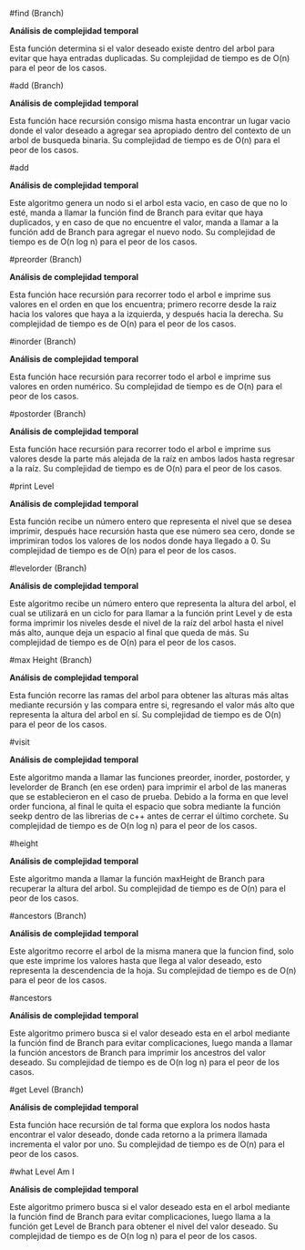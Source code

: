 #find (Branch)

**Análisis de complejidad temporal**

Esta función determina si el valor deseado existe dentro del arbol para evitar que haya entradas duplicadas. Su complejidad de tiempo es de O(n) para el peor de los casos.

#add (Branch)

**Análisis de complejidad temporal**

Esta función hace recursión consigo misma hasta encontrar un lugar vacio donde el valor deseado a agregar sea apropiado dentro del contexto de un arbol de busqueda binaria. Su complejidad de tiempo es de O(n) para el peor de los casos.

#add

**Análisis de complejidad temporal**

Este algoritmo genera un nodo si el arbol esta vacio, en caso de que no lo esté, manda a llamar la función find de Branch para evitar que haya duplicados, y en caso de que no encuentre el valor, manda a llamar a la función add de Branch para agregar el nuevo nodo. Su complejidad de tiempo es de O(n log n) para el peor de los casos.

#preorder (Branch)

**Análisis de complejidad temporal**

Esta función hace recursión para recorrer todo el arbol e imprime sus valores en el orden en que los encuentra; primero recorre desde la raiz hacia los valores que haya a la izquierda, y después hacia la derecha. Su complejidad de tiempo es de O(n) para el peor de los casos.

#inorder (Branch)

**Análisis de complejidad temporal**

Esta función hace recursión para recorrer todo el arbol e imprime sus valores en orden numérico. Su complejidad de tiempo es de O(n) para el peor de los casos.

#postorder (Branch)

**Análisis de complejidad temporal**

Esta función hace recursión para recorrer todo el arbol e imprime sus valores desde la parte más alejada de la raíz en ambos lados hasta regresar a la raíz. Su complejidad de tiempo es de O(n) para el peor de los casos.

#print Level

**Análisis de complejidad temporal**

Esta función recibe un número entero que representa el nivel que se desea imprimir, después hace recursión hasta que ese número sea cero, donde se imprimiran todos los valores de los nodos donde haya llegado a 0. Su complejidad de tiempo es de O(n) para el peor de los casos.

#levelorder (Branch)

**Análisis de complejidad temporal**

Este algoritmo recibe un número entero que representa la altura del arbol, el cual se utilizará en un ciclo for para llamar a la función print Level y de esta forma imprimir los niveles desde el nivel de la raíz del arbol hasta el nivel más alto, aunque deja un espacio al final que queda de más. Su complejidad de tiempo es de O(n) para el peor de los casos.

#max Height (Branch)

**Análisis de complejidad temporal**

Esta función recorre las ramas del arbol para obtener las alturas más altas mediante recursión y las compara entre si, regresando el valor más alto que representa la altura del arbol en sí. Su complejidad de tiempo es de O(n) para el peor de los casos.

#visit

**Análisis de complejidad temporal**

Este algoritmo manda a llamar las funciones preorder, inorder, postorder, y levelorder de Branch (en ese orden) para imprimir el arbol de las maneras que se establecieron en el caso de prueba. Debido a la forma en que level order funciona, al final le quita el espacio que sobra mediante la función seekp dentro de las librerias de c++ antes de cerrar el último corchete. Su complejidad de tiempo es de O(n log n) para el peor de los casos.

#height

**Análisis de complejidad temporal**

Este algoritmo manda a llamar la función maxHeight de Branch para recuperar la altura del arbol. Su complejidad de tiempo es de O(n) para el peor de los casos.

#ancestors (Branch)

**Análisis de complejidad temporal**

Este algoritmo recorre el arbol de la misma manera que la funcion find, solo que este imprime los valores hasta que llega al valor deseado, esto representa la descendencia de la hoja. Su complejidad de tiempo es de O(n) para el peor de los casos.

#ancestors

**Análisis de complejidad temporal**

Este algoritmo primero busca si el valor deseado esta en el arbol mediante la función find de Branch para evitar complicaciones, luego manda a llamar la función ancestors de Branch para imprimir los ancestros del valor deseado. Su complejidad de tiempo es de O(n log n) para el peor de los casos.

#get Level (Branch)

**Análisis de complejidad temporal**

Esta función hace recursión de tal forma que explora los nodos hasta encontrar el valor deseado, donde cada retorno a la primera llamada incrementa el valor por uno. Su complejidad de tiempo es de O(n) para el peor de los casos.

#what Level Am I

**Análisis de complejidad temporal**

Este algoritmo primero busca si el valor deseado esta en el arbol mediante la función find de Branch para evitar complicaciones, luego llama a la función get Level de Branch para obtener el nivel del valor deseado. Su complejidad de tiempo es de O(n log n) para el peor de los casos.

